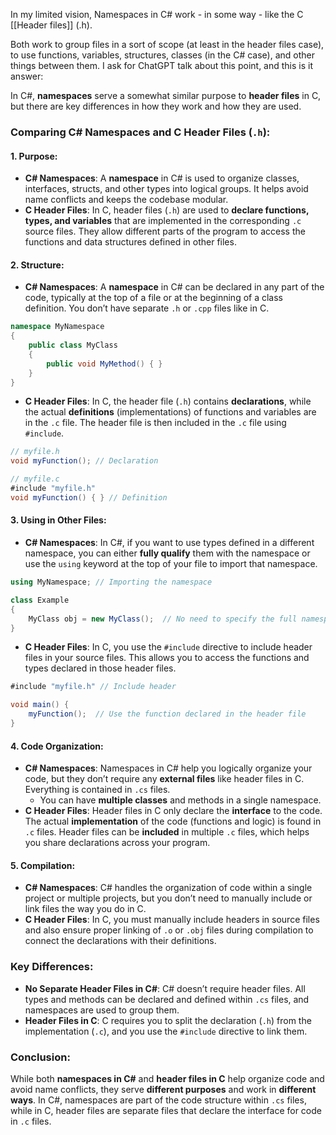 In my limited vision, Namespaces in C# work - in some way - like the C [[Header files]] (.h).

Both work to group files in a sort of scope (at least in the header files case), to use functions, variables, structures, classes (in the C# case), and other things between them. I ask for ChatGPT talk about this point, and this is it answer:

In C#, **namespaces** serve a somewhat similar purpose to **header files** in C, but there are key differences in how they work and how they are used.

### Comparing C# **Namespaces** and C **Header Files** (`.h`):

#### 1. **Purpose**:

- **C# Namespaces**: A **namespace** in C# is used to organize classes, interfaces, structs, and other types into logical groups. It helps avoid name conflicts and keeps the codebase modular.
- **C Header Files**: In C, header files (`.h`) are used to **declare functions, types, and variables** that are implemented in the corresponding `.c` source files. They allow different parts of the program to access the functions and data structures defined in other files.

#### 2. **Structure**:

- **C# Namespaces**: A **namespace** in C# can be declared in any part of the code, typically at the top of a file or at the beginning of a class definition. You don’t have separate `.h` or `.cpp` files like in C.
```c#
namespace MyNamespace
{
    public class MyClass
    {
        public void MyMethod() { }
    }
}
```

- **C Header Files**: In C, the header file (`.h`) contains **declarations**, while the actual **definitions** (implementations) of functions and variables are in the `.c` file. The header file is then included in the `.c` file using `#include`.
```c#
// myfile.h
void myFunction(); // Declaration

// myfile.c
#include "myfile.h"
void myFunction() { } // Definition
```
#### 3. **Using in Other Files**:

- **C# Namespaces**: In C#, if you want to use types defined in a different namespace, you can either **fully qualify** them with the namespace or use the `using` keyword at the top of your file to import that namespace.
```c#
using MyNamespace; // Importing the namespace

class Example
{
    MyClass obj = new MyClass();  // No need to specify the full namespace
}
```
- **C Header Files**: In C, you use the `#include` directive to include header files in your source files. This allows you to access the functions and types declared in those header files.
```c#
#include "myfile.h" // Include header

void main() {
    myFunction();  // Use the function declared in the header file
}
```

#### 4. **Code Organization**:

- **C# Namespaces**: Namespaces in C# help you logically organize your code, but they don’t require any **external files** like header files in C. Everything is contained in `.cs` files.
    - You can have **multiple classes** and methods in a single namespace.
- **C Header Files**: Header files in C only declare the **interface** to the code. The actual **implementation** of the code (functions and logic) is found in `.c` files. Header files can be **included** in multiple `.c` files, which helps you share declarations across your program.

#### 5. **Compilation**:

- **C# Namespaces**: C# handles the organization of code within a single project or multiple projects, but you don’t need to manually include or link files the way you do in C.
- **C Header Files**: In C, you must manually include headers in source files and also ensure proper linking of `.o` or `.obj` files during compilation to connect the declarations with their definitions.

### Key Differences:

- **No Separate Header Files in C#**: C# doesn’t require header files. All types and methods can be declared and defined within `.cs` files, and namespaces are used to group them.
- **Header Files in C**: C requires you to split the declaration (`.h`) from the implementation (`.c`), and you use the `#include` directive to link them.

### Conclusion:

While both **namespaces in C#** and **header files in C** help organize code and avoid name conflicts, they serve **different purposes** and work in **different ways**. In C#, namespaces are part of the code structure within `.cs` files, while in C, header files are separate files that declare the interface for code in `.c` files.